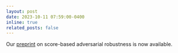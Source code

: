 ```yaml
---
layout: post
date: 2023-10-11 07:59:00-0400
inline: true
related_posts: false
---
```


Our <a href='https://arxiv.org/pdf/2310.04285.pdf'>preprint</a>  on score-based adversarial robustness is now available.
